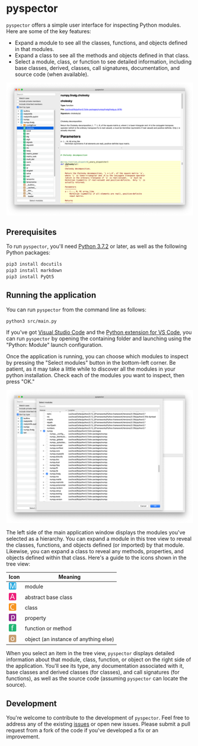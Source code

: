 # pyspector

`pyspector` offers a simple user interface for inspecting Python modules. Here are some of the key features:

- Expand a module to see all the classes, functions, and objects defined in that modules.
- Expand a class to see all the methods and objects defined in that class.
- Select a module, class, or function to see detailed information, including base classes, derived, classes, call signatures, documentation, and source code (when available).

<img src="docs/pyspector.png"/>


## Prerequisites

To run `pyspector`, you'll need [Python 3.7.2](https://www.python.org/downloads/) or later, as well as the following Python packages:

```sh
pip3 install docutils
pip3 install markdown
pip3 install PyQt5
```


## Running the application

You can run `pyspector` from the command line as follows:

```sh
python3 src/main.py
```

If you've got [Visual Studio Code](https://code.visualstudio.com/) and the
[Python extension for VS Code](https://marketplace.visualstudio.com/items?itemName=ms-python.python), you can run `pyspector` by opening the containing folder and launching using the "Python: Module" launch configuration.

Once the application is running, you can choose which modules to inspect by pressing the "Select modules" button in the bottom-left corner. Be patient, as it may take a little while to discover all the modules in your python installation. Check each of the modules you want to inspect, then press "OK."

<img src="docs/module-selection-dialog.png"/>

The left side of the main application window displays the modules you've selected as a hierarchy. You can expand a module in this tree view to reveal the classes, functions, and objects defined (or imported) by that module. Likewise, you can expand a class to reveal any methods, properties, and objects defined within that class. Here's a guide to the icons shown in the tree view:

Icon                                       | Meaning
------------------------------------------ | ------------------------------------
<img src="icons/module.svg" height="20"/>  | module
<img src="icons/abstract.svg" width="20"/> | abstract base class
<img src="icons/class.svg" width="20"/>    | class
<img src="icons/property.svg" width="20"/> | property
<img src="icons/function.svg" width="20"/> | function or method
<img src="icons/object.svg" width="20"/>   | object (an instance of anything else)

When you select an item in the tree view, `pyspector` displays detailed information about that module, class, function, or object on the right side of the application. You'll see its type, any documentation associated with it, base classes and derived classes (for classes), and call signatures (for functions), as well as the source code (assuming `pyspector` can locate the source).


## Development

You're welcome to contribute to the development of `pyspector`. Feel free to address any of the existing [issues](../../issues) or open new issues. Please submit a pull request from a fork of the code if you've developed a fix or an improvement.
